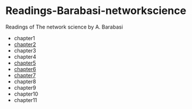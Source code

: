# Readings-Barabasi-networkscience

Readings of The network science by A. Barabasi

- chapter1
- [chapter2](/chapter2/README.md)
- chapter3
- chapter4
- [chapter5](chapter5/README.md)
- [chapter6](/chapter6/README.md)
- [chapter7](/chapter7/README.md)
- chapter8
- chapter9
- chapter10
- chapter11
